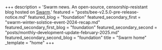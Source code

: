 +++
description = 'Swarm news. An open-source, censorship-resistant blog hosted on [Swarm](https://www.ethswarm.org/ "Swarm").'
featured = "posts/bee-v2.5.0-pre-release-notice.md"
featured_blog = "foundation"
featured_secondary_first = "swarm-winter-solstice-event-2024-recap.md"
featured_secondary_first_blog = "foundation"
featured_secondary_second = "posts/monthly-development-update-february-2025.md"
featured_secondary_second_blog = "foundation"
title = "Swarm home"
_template = "home"
+++